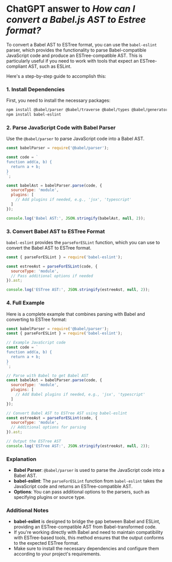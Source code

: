 # ChatGPT answer to *How can I convert a Babel.js AST to Estree format?*

To convert a Babel AST to ESTree format, you can use the `babel-eslint` parser, which provides the functionality to parse Babel-compatible JavaScript code and produce an ESTree-compatible AST. This is particularly useful if you need to work with tools that expect an ESTree-compliant AST, such as ESLint.

Here's a step-by-step guide to accomplish this:

### 1. Install Dependencies

First, you need to install the necessary packages:

```sh
npm install @babel/parser @babel/traverse @babel/types @babel/generator
npm install babel-eslint
```

### 2. Parse JavaScript Code with Babel Parser

Use the `@babel/parser` to parse JavaScript code into a Babel AST.

```javascript
const babelParser = require('@babel/parser');

const code = `
function add(a, b) {
  return a + b;
}
`;

const babelAst = babelParser.parse(code, {
  sourceType: 'module',
  plugins: [
    // Add plugins if needed, e.g., 'jsx', 'typescript'
  ]
});

console.log('Babel AST:', JSON.stringify(babelAst, null, 2));
```

### 3. Convert Babel AST to ESTree Format

`babel-eslint` provides the `parseForESLint` function, which you can use to convert the Babel AST to ESTree format.

```javascript
const { parseForESLint } = require('babel-eslint');

const estreeAst = parseForESLint(code, {
  sourceType: 'module',
  // Pass additional options if needed
}).ast;

console.log('ESTree AST:', JSON.stringify(estreeAst, null, 2));
```

### 4. Full Example

Here is a complete example that combines parsing with Babel and converting to ESTree format:

```javascript
const babelParser = require('@babel/parser');
const { parseForESLint } = require('babel-eslint');

// Example JavaScript code
const code = `
function add(a, b) {
  return a + b;
}
`;

// Parse with Babel to get Babel AST
const babelAst = babelParser.parse(code, {
  sourceType: 'module',
  plugins: [
    // Add Babel plugins if needed, e.g., 'jsx', 'typescript'
  ]
});

// Convert Babel AST to ESTree AST using babel-eslint
const estreeAst = parseForESLint(code, {
  sourceType: 'module',
  // Additional options for parsing
}).ast;

// Output the ESTree AST
console.log('ESTree AST:', JSON.stringify(estreeAst, null, 2));
```

### Explanation

- **Babel Parser**: `@babel/parser` is used to parse the JavaScript code into a Babel AST.
- **babel-eslint**: The `parseForESLint` function from `babel-eslint` takes the JavaScript code and returns an ESTree-compatible AST.
- **Options**: You can pass additional options to the parsers, such as specifying plugins or source type.

### Additional Notes

- **babel-eslint** is designed to bridge the gap between Babel and ESLint, providing an ESTree-compatible AST from Babel-transformed code.
- If you're working directly with Babel and need to maintain compatibility with ESTree-based tools, this method ensures that the output conforms to the expected ESTree format.
- Make sure to install the necessary dependencies and configure them according to your project's requirements.